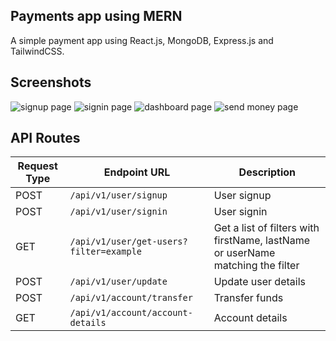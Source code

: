 ## Payments app using MERN

A simple payment app using React.js, MongoDB, Express.js and TailwindCSS.

## Screenshots

![signup page](https://github.com/j-mahapatra/payments-app/assets/107102771/b944abbe-5ad3-4942-9c72-f7cb4f5d9dee)
![signin page](https://github.com/j-mahapatra/payments-app/assets/107102771/2e89ea02-82f7-476e-87c6-43b1276df537)
![dashboard page](https://github.com/j-mahapatra/payments-app/assets/107102771/03f15747-e763-43b3-9c57-397e40ea7587)
![send money page](https://github.com/j-mahapatra/payments-app/assets/107102771/a48b448b-68d2-483c-b36e-1a34e3c8c85b)

## API Routes

| Request Type | Endpoint URL                       | Description                                   |
|--------------|------------------------------------|-----------------------------------------------|
| POST | `/api/v1/user/signup` | User signup |
| POST | `/api/v1/user/signin` | User signin |
| GET | `/api/v1/user/get-users?filter=example` | Get a list of filters with firstName, lastName or userName matching the filter |
| POST | `/api/v1/user/update` | Update user details |
| POST | `/api/v1/account/transfer` | Transfer funds |
| GET | `/api/v1/account/account-details` | Account details |
